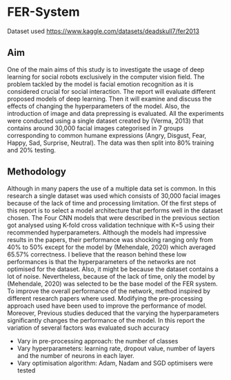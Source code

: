 # FER-System
Dataset used https://www.kaggle.com/datasets/deadskull7/fer2013

## Aim
One of the main aims of this study is to investigate the usage of deep learning for social robots
exclusively in the computer vision field. The problem tackled by the model is facial emotion recognition
as it is considered crucial for social interaction. The report will evaluate different proposed models of
deep learning. Then it will examine and discuss the effects of changing the hyperparameters of the
model. Also, the introduction of image and data prepressing is evaluated. All the experiments were
conducted using a single dataset created by (Verma, 2013) that contains around 30,000 facial images
categorised in 7 groups corresponding to common humane expressions (Angry, Disgust, Fear, Happy,
Sad, Surprise, Neutral). The data was then split into 80% training and 20% testing.

## Methodology
Although in many papers the use of a multiple data set is common. In this research a single dataset was
used which consists of 30,000 facial images because of the lack of time and processing limitation.
Of the first steps of this report is to select a model architecture that performs well in the dataset chosen.
The Four CNN models that were described in the previous section got analysed using K-fold cross
validation technique with K=5 using their recommended hyperparameters. Although the models had
impressive results in the papers, their performance was shocking ranging only from 40% to 50% except
for the model by (Mehendale, 2020) which averaged 65.57% correctness. I believe that the reason
behind these low performances is that the hyperparameters of the networks are not optimised for the
dataset. Also, it might be because the dataset contains a lot of noise. Nevertheless, because of the lack
of time, only the model by (Mehendale, 2020) was selected to be the base model of the FER system.
To improve the overall performance of the network, method inspired by different research papers where
used. Modifying the pre-processing approach used have been used to improve the performance of
model. Moreover, Previous studies deduced that the varying the hyperparameters significantly changes
the performance of the model. In this report the variation of several factors was evaluated such accuracy
* Vary in pre-processing approach: the number of classes
* Vary hyperparameters: learning rate, dropout value, number of layers and the number of neurons in each layer.
* Vary optimisation algorithm: Adam, Nadam and SGD optimisers were tested
